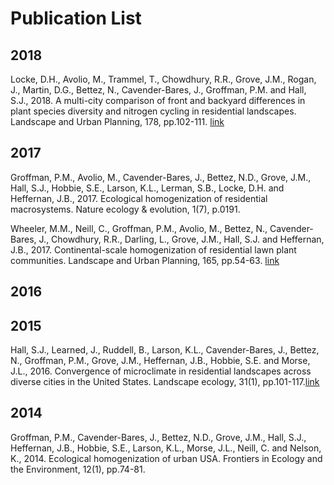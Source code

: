 # **Publication List**

## **2018**  
Locke, D.H., Avolio, M., Trammel, T., Chowdhury, R.R., Grove, J.M., Rogan, J., Martin, D.G., Bettez, N., Cavender-Bares, J., Groffman, P.M. and Hall, S.J., 2018. A multi-city comparison of front and backyard differences in plant species diversity and nitrogen cycling in residential landscapes. Landscape and Urban Planning, 178, pp.102-111. [link](/publication/wheeler-lawn-lup/)

## **2017**  
Groffman, P.M., Avolio, M., Cavender-Bares, J., Bettez, N.D., Grove, J.M., Hall, S.J., Hobbie, S.E., Larson, K.L., Lerman, S.B., Locke, D.H. and Heffernan, J.B., 2017. Ecological homogenization of residential macrosystems. Nature ecology & evolution, 1(7), p.0191.

Wheeler, M.M., Neill, C., Groffman, P.M., Avolio, M., Bettez, N., Cavender-Bares, J., Chowdhury, R.R., Darling, L., Grove, J.M., Hall, S.J. and Heffernan, J.B., 2017. Continental-scale homogenization of residential lawn plant communities. Landscape and Urban Planning, 165, pp.54-63.  [link](https://www.sciencedirect.com/science/article/pii/S0169204618304353)


## **2016**


## **2015**  
Hall, S.J., Learned, J., Ruddell, B., Larson, K.L., Cavender-Bares, J., Bettez, N., Groffman, P.M., Grove, J.M., Heffernan, J.B., Hobbie, S.E. and Morse, J.L., 2016. Convergence of microclimate in residential landscapes across diverse cities in the United States. Landscape ecology, 31(1), pp.101-117.[link](https://link.springer.com/article/10.1007%2Fs10980-015-0297-y)

## **2014**
Groffman, P.M., Cavender-Bares, J., Bettez, N.D., Grove, J.M., Hall, S.J., Heffernan, J.B., Hobbie, S.E., Larson, K.L., Morse, J.L., Neill, C. and Nelson, K., 2014. Ecological homogenization of urban USA. Frontiers in Ecology and the Environment, 12(1), pp.74-81.